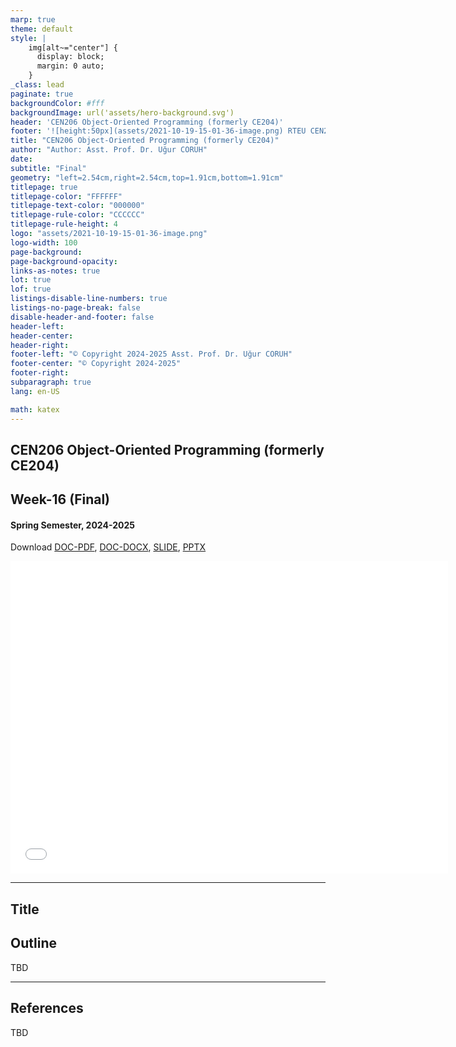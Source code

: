 ```yaml
---
marp: true
theme: default
style: |
    img[alt~="center"] {
      display: block;
      margin: 0 auto;
    }
_class: lead
paginate: true
backgroundColor: #fff
backgroundImage: url('assets/hero-background.svg')
header: 'CEN206 Object-Oriented Programming (formerly CE204)'
footer: '![height:50px](assets/2021-10-19-15-01-36-image.png) RTEU CEN206 Week-16'
title: "CEN206 Object-Oriented Programming (formerly CE204)"
author: "Author: Asst. Prof. Dr. Uğur CORUH"
date:
subtitle: "Final"
geometry: "left=2.54cm,right=2.54cm,top=1.91cm,bottom=1.91cm"
titlepage: true
titlepage-color: "FFFFFF"
titlepage-text-color: "000000"
titlepage-rule-color: "CCCCCC"
titlepage-rule-height: 4
logo: "assets/2021-10-19-15-01-36-image.png"
logo-width: 100 
page-background:
page-background-opacity:
links-as-notes: true
lot: true
lof: true
listings-disable-line-numbers: true
listings-no-page-break: false
disable-header-and-footer: false
header-left:
header-center:
header-right:
footer-left: "© Copyright 2024-2025 Asst. Prof. Dr. Uğur CORUH"
footer-center: "© Copyright 2024-2025"
footer-right:
subparagraph: true
lang: en-US 

math: katex
---
```


<!-- _backgroundColor: aquq -->

<!-- _color: orange -->

<!-- paginate: false -->

## CEN206 Object-Oriented Programming (formerly CE204)

## Week-16 (Final)

#### Spring Semester, 2024-2025

Download [DOC-PDF](ce204-week-16-final-en.md_doc.pdf), [DOC-DOCX](ce204-week-16-final-en.md_word.docx), [SLIDE](ce204-week-16-final-en.md_slide.pdf), [PPTX](ce204-week-16-final-en.md_slide.pptx)

<iframe width=700, height=500 frameBorder=0 src="../ce204-week-16-final-en.md_slide.html"></iframe>

---

<!-- paginate: true -->

## Title

## Outline

 TBD

---

## References

TBD 